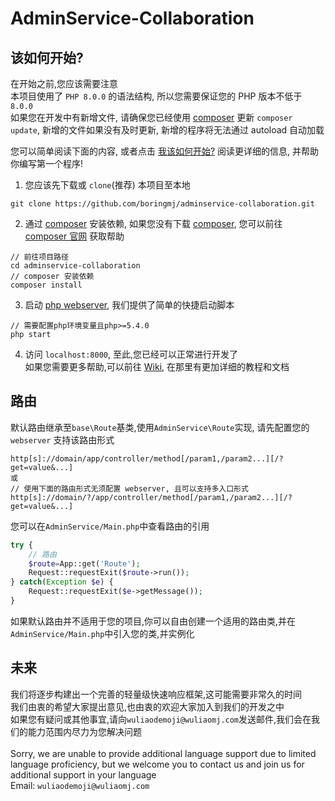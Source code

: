 # AdminService-Collaboration
## 该如何开始?
在开始之前,您应该需要注意\
本项目使用了 `PHP 8.0.0` 的语法结构, 所以您需要保证您的 PHP 版本不低于 `8.0.0`\
如果您在开发中有新增文件, 请确保您已经使用 [composer](https://www.phpcomposer.com/) 更新 `composer update`, 新增的文件如果没有及时更新, 新增的程序将无法通过 autoload 自动加载

您可以简单阅读下面的内容, 或者点击 [我该如何开始?](https://github.com/boringmj/adminservice-collaboration/wiki/准备) 阅读更详细的信息, 并帮助你编写第一个程序!

1. 您应该先下载或 `clone`(推荐) 本项目至本地
```
git clone https://github.com/boringmj/adminservice-collaboration.git
```
2. 通过 [composer](https://www.phpcomposer.com/) 安装依赖, 如果您没有下载 [composer](https://www.phpcomposer.com/), 您可以前往 [composer 官网](https://www.phpcomposer.com/) 获取帮助
```
// 前往项目路径
cd adminservice-collaboration
// composer 安装依赖
composer install
```
3. 启动 [php webserver](https://www.php.net/manual/zh/features.commandline.webserver.php), 我们提供了简单的快捷启动脚本
```
// 需要配置php环境变量且php>=5.4.0
php start
```
4. 访问 `localhost:8000`, 至此,您已经可以正常进行开发了\
如果您需要更多帮助,可以前往 [Wiki](https://github.com/boringmj/adminservice-collaboration/wiki/准备), 在那里有更加详细的教程和文档

## 路由
默认路由继承至`base\Route`基类,使用`AdminService\Route`实现, 请先配置您的 `webserver` 支持该路由形式
```
http[s]://domain/app/controller/method[/param1,/param2...][/?get=value&...]
或
// 使用下面的路由形式无须配置 webserver, 且可以支持多入口形式
http[s]://domain/?/app/controller/method[/param1,/param2...][/?get=value&...]
```
您可以在`AdminService/Main.php`中查看路由的引用
```php
try {
    // 路由
    $route=App::get('Route');
    Request::requestExit($route->run());
} catch(Exception $e) {
    Request::requestExit($e->getMessage());
}
```
如果默认路由并不适用于您的项目,你可以自由创建一个适用的路由类,并在`AdminService/Main.php`中引入您的类,并实例化
## 未来
我们将逐步构建出一个完善的轻量级快速响应框架,这可能需要非常久的时间\
我们由衷的希望大家提出意见,也由衷的欢迎大家加入到我们的开发之中\
如果您有疑问或其他事宜,请向`wuliaodemoji@wuliaomj.com`发送邮件,我们会在我们的能力范围内尽力为您解决问题\
\
Sorry, we are unable to provide additional language support due to limited language proficiency, but we welcome you to contact us and join us for additional support in your language\
Email: `wuliaodemoji@wuliaomj.com`
